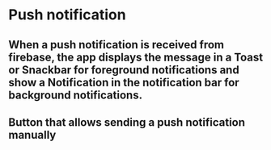 # Push notification

## When a push notification is received from firebase, the app displays the message in a Toast or Snackbar for foreground notifications and show a Notification in the notification bar for background notifications.
## Button that allows sending a push notification manually
